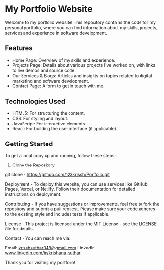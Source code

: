 # My Portfolio Website

Welcome to my portfolio website! This repository contains the code for my personal portfolio, where you can find information about my skills, projects, services and experience in software development.

## Features

- Home Page: Overview of my skills and experience.
- Projects Page: Details about various projects I've worked on, with links to live demos and source code.
- Our Services & Blogs: Articles and insights on topics related to digital marketing and software development.
- Contact Page: A form to get in touch with me.

## Technologies Used

- HTML5: For structuring the content.
- CSS: For styling and layout.
- JavaScript: For interactive elements.
- React: For building the user interface (if applicable).

## Getting Started

To get a local copy up and running, follow these steps:

1. Clone the Repository
  
git clone - https://github.com/123krissh/Portfolio.git
   
Deployment - To deploy this website, you can use services like GitHub Pages, Vercel, or Netlify. Follow their documentation for detailed instructions on deployment.

Contributing - If you have suggestions or improvements, feel free to fork the repository and submit a pull request. Please make sure your code adheres to the existing style and includes tests if applicable.

License - This project is licensed under the MIT License - see the LICENSE file for details.

Contact - You can reach me via:

Email: krisshsuthar348@gmail.com
LinkedIn: www.linkedin.com/in/krishana-suthar

Thank you for visiting my portfolio!   

